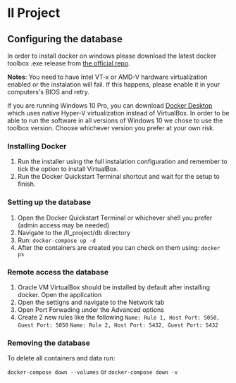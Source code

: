 # II Project

## Configuring the database

In order to install docker on windows please download the latest docker toolbox .exe release from [the official repo](https://github.com/docker/toolbox/releases).

**Notes**: You need to have Intel VT-x or AMD-V hardware virtualization enabled or the instalation will fail. If this happens, please enable it in your computers's BIOS and retry.

If you are running Windows 10 Pro, you can download [Docker Desktop](https://www.docker.com/products/docker-desktop) which uses native Hyper-V virtualization instead of VirtualBox. In order to be able to run the software in all versions of Windows 10 we chose to use the toolbox version. Choose whichever version you prefer at your own risk.

### Installing Docker

1.  Run the installer using the full instalation configuration and remember to tick the option to install VirtualBox.
2.  Run the Docker Quickstart Terminal shortcut and wait for the setup to finish.

### Setting up the database

1.	Open the Docker Quickstart Terminal or whichever shell you prefer (admin access may be needed)
2.	Navigate to the /II_project/db directory
3.	Run: `docker-compose up -d`
4.	After the containers are created you can check on them using: `docker ps`

### Remote access the database 

1.	Oracle VM VirtualBox should be installed by default after installing docker. Open the application
2.	Open the settigns and navigate to the Network tab
3.	Open Port Forwading under the Advanced options
4.	Create 2 new rules like the following
		`Name: Rule 1, Host Port: 5050, Guest Port: 5050`
		`Name: Rule 2, Host Port: 5432, Guest Port: 5432`


### Removing the database

To delete all containers and data run:

`docker-compose down --volumes` or `docker-compose down -v`
